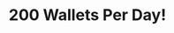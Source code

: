 ---
title: 200 Wallets Per Day!
bigNumber: 200
bigNumberSubtext: Wallets
bigNumberSourceText: SOURCE
bigNumberSourceLink: #
explanationText: A Bitcoin wallet is created whenever a new user joins the network. On average, 200 a day!
page: homepage
---
